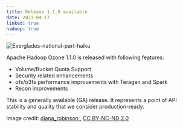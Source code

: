 ```yaml
---
title: Release 1.1.0 available
date: 2021-04-17
linked: true
hadoop: true
---
```

<!---
  Licensed under the Apache License, Version 2.0 (the "License");
  you may not use this file except in compliance with the License.
  You may obtain a copy of the License at

   http://www.apache.org/licenses/LICENSE-2.0

  Unless required by applicable law or agreed to in writing, software
  distributed under the License is distributed on an "AS IS" BASIS,
  WITHOUT WARRANTIES OR CONDITIONS OF ANY KIND, either express or implied.
  See the License for the specific language governing permissions and
  limitations under the License. See accompanying LICENSE file.
-->

![Everglades-national-part-haiku](releases/1.1.0.jpg)

Apache Hadoop Ozone 1.1.0 is released with following features:

 * Volume/Bucket Quota Support
 * Security related enhancements
 * ofs/o3fs performance improvements with Teragen and Spark
 * Recon improvements 

This is a generally available (GA) release.
It represents a point of API stability and quality that we consider production-ready. 


Image credit: [ diana_robinson ][author], [CC BY-NC-ND 2.0][cc] 

[author]: https://www.flickr.com/photos/62501682@N00
[image]: https://www.flickr.com/photos/62501682@N00/48281791861
[cc]: https://creativecommons.org/licenses/by-nc-nd/2.0/
